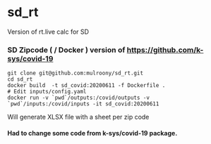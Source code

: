 # sd_rt
Version of rt.live calc for SD

### SD Zipcode ( / Docker ) version of https://github.com/k-sys/covid-19

```
git clone git@github.com:mulroony/sd_rt.git
cd sd_rt
docker build  -t sd_covid:20200611 -f Dockerfile .
# Edit inputs/config.yaml
docker run -v `pwd`/outputs:/covid/outputs -v `pwd`/inputs:/covid/inputs -it sd_covid:20200611
```

 Will generate XLSX file with a sheet per zip code

#### Had to change some code from k-sys/covid-19 package.
